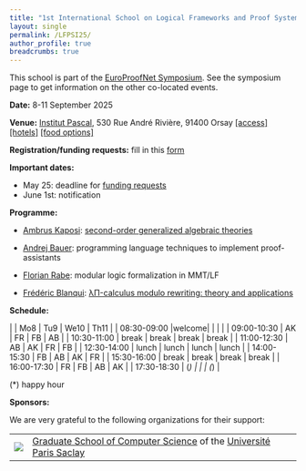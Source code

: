 ```yaml
---
title: "1st International School on Logical Frameworks and Proof Systems Interoperability (LFPSI)"
layout: single
permalink: /LFPSI25/
author_profile: true
breadcrumbs: true
---
```


<!--img src="/_pages/WG1/Sep2023/IMG_20230927_130736.jpg"/-->

This school is part of the [EuroProofNet Symposium](../Symposium). See the symposium page to get information on the other co-located events.

**Date:** 8-11 September 2025

**Venue:** [Institut Pascal](https://www.institut-pascal.universite-paris-saclay.fr/), 530 Rue André Rivière, 91400 Orsay [[access]](access.md) [[hotels]](hotels.md) [[food options]](food.md)

**Registration/funding requests:** fill in this [form](https://forms.gle/JWH48nfBay9uCjhPA)

**Important dates:**
- May 25: deadline for [funding requests](https://forms.gle/JWH48nfBay9uCjhPA)
- June 1st: notification

**Programme:**

* [Ambrus Kaposi](https://akaposi.github.io/): [second-order generalized algebraic theories](../LFPSI25-Ambrus)

* [Andrej Bauer](https://www.andrej.com/): programming language techniques to implement proof-assistants

* [Florian Rabe](https://kwarc.info/people/frabe/): modular logic formalization in MMT/LF

* [Frédéric Blanqui](https://blanqui.gitlabpages.inria.fr/): [λΠ-calculus modulo rewriting: theory and applications](../LFPSI25-Frédéric)

**Schedule:**

|             | Mo8   | Tu9   | We10  | Th11  |
| 08:30-09:00 |welcome|       |       |       |
| 09:00-10:30 | AK    | FR    | FB    | AB    |
| 10:30-11:00 | break | break | break | break |
| 11:00-12:30 | AB    | AK    | FR    | FB    |
| 12:30-14:00 | lunch | lunch | lunch | lunch |
| 14:00-15:30 | FB    | AB    | AK    | FR    |
| 15:30-16:00 | break | break | break | break |
| 16:00-17:30 | FR    | FB    | AB    | AK    |
| 17:30-18:30 | (*)   |       |       | (*)   |

(*) happy hour

**Sponsors:**

We are very grateful to the following organizations for their support:

<table>
<tr>
<td><a href="https://www.universite-paris-saclay.fr/en/graduate-schools/graduate-school-computer-science"><img src="https://www.universite-paris-saclay.fr/sites/default/files/styles/2400xauto/public/2021-05/GS-informatique-h.png?itok=px6yldkB"/></a></td>
<td><a href="https://www.universite-paris-saclay.fr/en/graduate-schools/graduate-school-computer-science">Graduate School of Computer Science</a> of the <a href="https://www.universite-paris-saclay.fr/en">Université Paris Saclay</a></td>
</tr>
</table>
